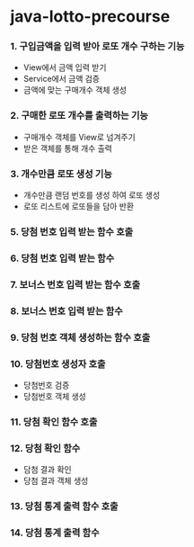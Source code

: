 # java-lotto-precourse

### 1. 구입금액을 입력 받아 로또 개수 구하는 기능

- View에서 금액 입력 받기
- Service에서 금액 검증
- 금액에 맞는 구매개수 객체 생성

### 2. 구매한 로또 개수를 출력하는 기능

- 구매개수 객체를 View로 넘겨주기
- 받은 객체를 통해 개수 출력

### 3. 개수만큼 로또 생성 기능

- 개수만큼 랜덤 번호를 생성 하여 로또 생성
- 로또 리스트에 로또들을 담아 반환

### 5. 당첨 번호 입력 받는 함수 호출

### 6. 당첨 번호 입력 받는 함수

### 7. 보너스 번호 입력 받는 함수 호출

### 8. 보너스 번호 입력 받는 함수

### 9. 당첨 번호 객체 생성하는 함수 호출

### 10. 당첨번호 생성자 호출

- 당첨번호 검증
- 당첨번호 객체 생성

### 11. 당첨 확인 함수 호출

### 12. 당첨 확인 함수

- 담첨 결과 확인
- 당첨 결과 객체 생성

### 13. 당첨 통계 출력 함수 호출

### 14. 당첨 통계 출력 함수